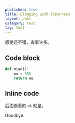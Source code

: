 ```yaml
---
published: true
title: Blogging with TinyPress
layout: post
category: test
tag: test
---
```


感觉还不错，省事许多。

<!--more-->

## Code block

``` python
def miao():
    wu = 555
    return wu
```



## Inline code

后面跟着的 `ok` 就是。



Goodbye.
